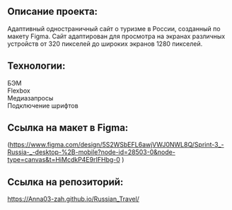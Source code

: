 
## Описание проекта:
Адаптивный одностраничный сайт о туризме в России, созданный по макету Figma. 
Сайт адаптирован для просмотра на экранах различных устройств от 320 пикселей до широких экранов 1280 пикселей.

## Технологии:
БЭМ  
Flexbox  
Медиазапросы  
Подключение шрифтов  
 
## Ссылка на макет в Figma:
(https://www.figma.com/design/5S2WSbEFL6awjVWJ0NWL8Q/Sprint-3_-Russia-_-desktop-%2B-mobile?node-id=28503-0&node-type=canvas&t=HiMcdkP4E9rIFHbg-0 )
## Ссылка на репозиторий: 
https://Anna03-zah.github.io/Russian_Travel/ 